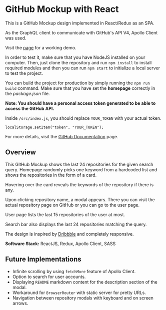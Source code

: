 # GitHub Mockup with React

This is a GitHub Mockup design implemented in React/Redux as an SPA.

As the GraphQL client to communicate with GitHub's API V4, Apollo Client was used.

Visit the [page](https://stoic-hugle-9ddc3f.netlify.com) for a working demo.

In order to test it, make sure that you have NodeJS installed on your computer. Then, just clone the repository and run `npm install` to install required modules and then you can run `npm start` to initialize a local server to test the project.

You can build the project for production by simply running the `npm run build` command. Make sure that you have set the __homepage__ correctly in the _package.json_ file.

__Note: You should have a personal access token generated to be able to access the GitHub API.__

Inside `/src/index.js`, you should replace `YOUR_TOKEN` with your actual token.

    localStorage.setItem("token", "YOUR_TOKEN");

For more details, visit the [GitHub Documentation](https://developer.github.com/v4/guides/forming-calls/#authenticating-with-graphql) page.

## Overview

This GitHub Mockup shows the last 24 repositories for the given search query. Homepage randomly picks one keyword from a hardcoded list and shows the repositories in the form of a card.

Hovering over the card reveals the keywords of the repository if there is any.

Upon clicking repository name, a modal appears. There you can visit the actual repository page on GitHub or you can go to the user page.

User page lists the last 15 repositories of the user at most.

Search bar also displays the last 24 repositories matching the query.

The design is inspired by [Dribbble](https://dribbble.com) and completely responsive.

__Software Stack:__ ReactJS, Redux, Apollo Client, SASS

## Future Implementations

- Infinite scrolling by using `fetchMore` feature of Apollo Client.
- Option to search for user accounts.
- Displaying `README` markdown content for the description section of the modal.
- Workaround for `BrowserRouter` with static server for pretty URLs.
- Navigation between repository modals with keyboard and on screen arrows.
